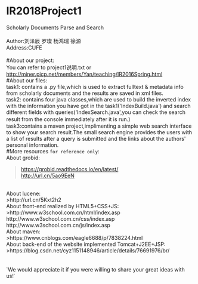 # IR2018Project1
Scholarly Documents Parse and Search
<br/>
<br/>
Author:刘泽辰 罗璨 杨鸿瑞 徐源
<br/>
Address:CUFE
<br/>
<br/>
#About our project:
<br/>
You can refer to project1说明.txt or http://miner.picp.net/members/Yan/teaching/IR2016Spring.html
<br/>
#About our files:
<br/>
task1: contains a .py file,which is used to extract fulltext & metadata info from scholarly documents and the results are saved in xml files.
<br/>
task2: contains four java classes,which are used to build the inverted index with the information you have got in the task1('IndexBuild.java') and  search different fields with queries('IndexSearch.java',you can check the search result from the console immediately after it is run.）
<br/>
task3:contains a maven project,implimenting a simple web search interface to show your search result.The small search engine provides the users with a list of results after a query is submitted and the links about the authors' personal information.
<br/>
#More resources `for reference only`:
<br/>
About grobid:
<br/>
>https://grobid.readthedocs.io/en/latest/<br/>http://url.cn/5ao9EeN
<br/>
About lucene:
<br/>
>http://url.cn/5Kxt2h2
<br/>
About front-end realized by HTML5+CSS+JS:
<br/>
>http://www.w3school.com.cn/html/index.asp<br/>http://www.w3school.com.cn/css/index.asp<br/>http://www.w3school.com.cn/js/index.asp
<br/>
About maven:
<br/>
>https://www.cnblogs.com/eagle6688/p/7838224.html
<br/>
About back-end of the website implemented Tomcat+J2EE+JSP:
<br/>
>https://blog.csdn.net/cyz1151148946/article/details/76691976/br/
<br/>
<br/>
<br/>
`We would appreciate it if you were willing to share your great ideas with us!` 

